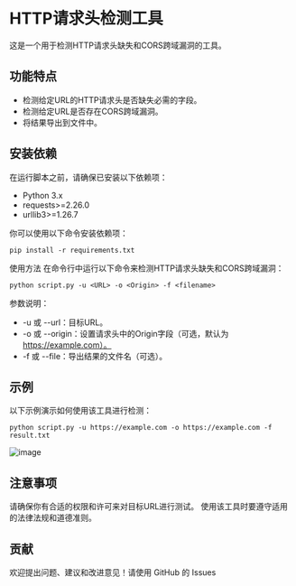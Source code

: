 # HTTP请求头检测工具

这是一个用于检测HTTP请求头缺失和CORS跨域漏洞的工具。

## 功能特点

- 检测给定URL的HTTP请求头是否缺失必需的字段。
- 检测给定URL是否存在CORS跨域漏洞。
- 将结果导出到文件中。

## 安装依赖

在运行脚本之前，请确保已安装以下依赖项：

- Python 3.x
- requests>=2.26.0
- urllib3>=1.26.7

你可以使用以下命令安装依赖项：

```shell
pip install -r requirements.txt
````
使用方法
在命令行中运行以下命令来检测HTTP请求头缺失和CORS跨域漏洞：

````shell
python script.py -u <URL> -o <Origin> -f <filename>
````

参数说明：
- -u 或 --url：目标URL。
- -o 或 --origin：设置请求头中的Origin字段（可选，默认为 https://example.com）。
- -f 或 --file：导出结果的文件名（可选）。

## 示例
以下示例演示如何使用该工具进行检测：

````shell
python script.py -u https://example.com -o https://example.com -f result.txt
````
![image](https://github.com/LIHAQI/check_http_header/assets/57976650/6d2ab3c9-8798-41af-bf1c-4ad99b2b89a6)


## 注意事项
请确保你有合适的权限和许可来对目标URL进行测试。
使用该工具时要遵守适用的法律法规和道德准则。

## 贡献
欢迎提出问题、建议和改进意见！请使用 GitHub 的 Issues
